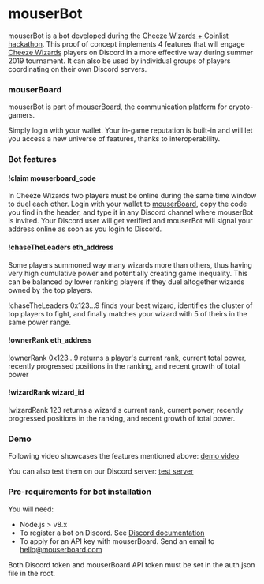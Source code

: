 # mouserBot #

mouserBot is a bot developed during the [Cheeze Wizards + Coinlist hackathon](https://coinlist.co/build/cheezewizards).
This proof of concept implements 4 features that will engage [Cheeze Wizards](https://www.cheezewizards.com/) players on Discord in a more effective way during summer 2019 tournament. It can also be used by individual groups of players coordinating on their own Discord servers.

### mouserBoard ###

mouserBot is part of [mouserBoard](https://mouserboard.com), the communication platform for crypto-gamers.

Simply login with your wallet. Your in-game reputation is built-in and will let you access a new universe of features, thanks to interoperability. 

### Bot features ###

#### !claim mouserboard_code ####

In Cheeze Wizards two players must be online during the same time window to duel each other. 
Login with your wallet to [mouserBoard](https://mouserboard.com), copy the code you find in the header, and type it in any Discord channel where mouserBot is invited. Your Discord user will get verified and mouserBot will signal your address online as soon as you login to Discord. 

#### !chaseTheLeaders eth_address ####

Some players summoned way many wizards more than others, thus having very high cumulative power and potentially creating game inequality. This can be balanced by lower ranking players if they duel altogether wizards owned by the top players.

!chaseTheLeaders 0x123...9 finds your best wizard, identifies the cluster of top players to fight, and finally matches your wizard with 5 of theirs in the same power range. 

#### !ownerRank eth_address ####

!ownerRank 0x123...9 returns a player's current rank, current total power, recently progressed positions in the ranking, and recent growth of total power

#### !wizardRank wizard_id ####

!wizardRank 123 returns a wizard's current rank, current power, recently progressed positions in the ranking, and recent growth of total power.

### Demo ###

Following video showcases the features mentioned above: [demo video](https://youtu.be/zQKLtE-mhJs)

You can also test them on our Discord server: [test server](https://discord.gg/MQEhK2H)

### Pre-requirements for bot installation ###

You will need:
* Node.js > v8.x
* To register a bot on Discord. See [Discord documentation](https://discordapp.com/developers/docs/topics/oauth2#bots)
* To apply for an API key with mouserBoard. Send an email to [hello@mouserboard.com](hello@mouserboard.com)

Both Discord token and mouserBoard API token must be set in the auth.json file in the root.




